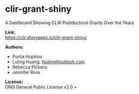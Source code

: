 # clir-grant-shiny
A Dashboard Showing CLIR Postdoctoral Grants Over the Years

**Link:**<br>
https://clir.shinyapps.io/clir-grant-shiny/

**Authors:**<br>

* Portia Hopkins
* Luling Huang, hluling@outlook.com
* Rebecca Pickens
* Jennifer Ross

**License:**<br>
GNG General Public License v2.0 +
